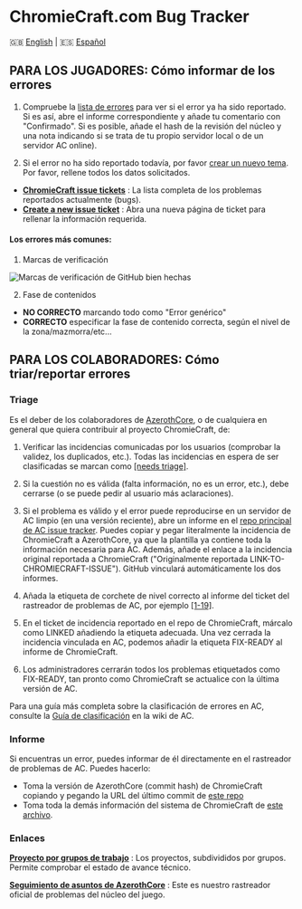 # ChromieCraft.com Bug Tracker
🇬🇧  [English](README.md) | 🇪🇸 [Español](README_ES.md)

## PARA LOS JUGADORES: Cómo informar de los errores

1. Compruebe la [lista de errores](https://github.com/chromiecraft/chromiecraft/issues) para ver si el error ya ha sido reportado. Si es así, abre el informe correspondiente y añade tu comentario con "Confirmado". Si es posible, añade el hash de la revisión del núcleo y una nota indicando si se trata de tu propio servidor local o de un servidor AC online).

2. Si el error no ha sido reportado todavía, por favor [crear un nuevo tema](https://github.com/chromiecraft/chromiecraft/issues/new/choose). Por favor, rellene todos los datos solicitados.

- [**ChromieCraft issue tickets**](https://github.com/chromiecraft/chromiecraft/issues) : La lista completa de los problemas reportados actualmente (bugs).
- [**Create a new issue ticket**](https://github.com/chromiecraft/chromiecraft/issues/new/choose) : Abra una nueva página de ticket para rellenar la información requerida.

#### Los errores más comunes:

1. Marcas de verificación

![Marcas de verificación de GitHub bien hechas](https://user-images.githubusercontent.com/75517/117695907-0673f800-b1c1-11eb-9028-826352bb711b.png)

2. Fase de contenidos

- **NO CORRECTO** marcando todo como "Error genérico"
- **CORRECTO** especificar la fase de contenido correcta, según el nivel de la zona/mazmorra/etc...


## PARA LOS COLABORADORES: Cómo triar/reportar errores

### Triage

Es el deber de los colaboradores de [AzerothCore](https://www.azerothcore.org/), o de cualquiera en general que quiera contribuir al proyecto ChromieCraft, de:

1. Verificar las incidencias comunicadas por los usuarios (comprobar la validez, los duplicados, etc.). Todas las incidencias en espera de ser clasificadas se marcan como [[needs triage]](https://github.com/chromiecraft/chromiecraft/issues?q=is%3Aissue+is%3Aopen+label%3A%22needs+triage%22).

2. Si la cuestión no es válida (falta información, no es un error, etc.), debe cerrarse (o se puede pedir al usuario más aclaraciones).

3. Si el problema es válido y el error puede reproducirse en un servidor de AC limpio (en una versión reciente), abre un informe en el [repo principal de AC issue tracker](https://github.com/azerothcore/azerothcore-wotlk/issues/new?template=). Puedes copiar y pegar literalmente la incidencia de ChromieCraft a AzerothCore, ya que la plantilla ya contiene toda la información necesaria para AC. Además, añade el enlace a la incidencia original reportada a ChromieCraft ("Originalmente reportada LINK-TO-CHROMIECRAFT-ISSUE"). GitHub vinculará automáticamente los dos informes.

4. Añada la etiqueta de corchete de nivel correcto al informe del ticket del rastreador de problemas de AC, por ejemplo [[1-19]](https://github.com/azerothcore/azerothcore-wotlk/labels/1-19).

5. En el ticket de incidencia reportado en el repo de ChromieCraft, márcalo como LINKED añadiendo la etiqueta adecuada. Una vez cerrada la incidencia vinculada en AC, podemos añadir la etiqueta FIX-READY al informe de ChromieCraft.

6. Los administradores cerrarán todos los problemas etiquetados como FIX-READY, tan pronto como ChromieCraft se actualice con la última versión de AC.

Para una guía más completa sobre la clasificación de errores en AC, consulte la [Guía de clasificación](https://www.azerothcore.org/wiki/guide-to-triaging) en la wiki de AC.

### Informe

Si encuentras un error, puedes informar de él directamente en el rastreador de problemas de AC. Puedes hacerlo:

- Toma la versión de AzerothCore (commit hash) de ChromieCraft copiando y pegando la URL del último commit de [este repo](https://github.com/chromiecraft/azerothcore-wotlk)
- Toma toda la demás información del sistema de ChromieCraft de [este archivo](https://raw.githubusercontent.com/chromiecraft/chromiecraft/main/.github/CC_SERVER_INFO.md).

### Enlaces

[**Proyecto por grupos de trabajo**](https://github.com/azerothcore/azerothcore-wotlk/projects) : Los proyectos, subdivididos por grupos. Permite comprobar el estado de avance técnico.

[**Seguimiento de asuntos de AzerothCore**](https://github.com/azerothcore/azerothcore-wotlk/issues) : Este es nuestro rastreador oficial de problemas del núcleo del juego.
